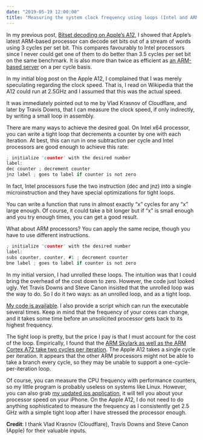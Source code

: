 ```yaml
---
date: "2019-05-19 12:00:00"
title: "Measuring the system clock frequency using loops (Intel and ARM)"
---
```




In my previous post, [Bitset decoding on Apple’s A12](/lemire/blog/2019/05/15/bitset-decoding-on-apples-a12/), I showed that Apple&rsquo;s latest ARM-based processor can decode set bits out of a stream of words using 3 cycles per set bit. This compares favourably to Intel processors since I never could get one of them to do better than 3.5 cycles per set bit on the same benchmark. It is also more than twice as efficient as [an ARM-based server](https://github.com/lemire/Code-used-on-Daniel-Lemire-s-blog/blob/master/2019/05/03/RESULTS_AARCH64_AMPERE.md) on a per cycle basis.

In my initial blog post on the Apple A12, I complained that I was merely speculating regarding the clock speed. That is, I read on Wikipedia that the A12 could run at 2.5GHz and I assumed that this was the actual speed.

It was immediately pointed out to me by Vlad Krasnov of Cloudflare, and later by Travis Downs, that I can measure the clock speed, if only indirectly, by writing a small loop in assembly.

There are many ways to achieve the desired goal. On Intel x64 processor, you can write a tight loop that decrements a counter by one with each iteration. At best, this can run in one subtraction per cycle and Intel processors are good enough to achieve this rate:
```C
; initialize 'counter' with the desired number
label:
dec counter ; decrement counter
jnz label ; goes to label if counter is not zero
```


In fact, Intel processors fuse the two instruction (dec and jnz) into a single microinstruction and they have special optimizations for tight loops.

You can write a function that runs in almost exactly &ldquo;x&rdquo; cycles for any &ldquo;x&rdquo; large enough. Of course, it could take a bit longer but if &ldquo;x&rdquo; is small enough and you try enough times, you can get a good result.

What about ARM processors? You can apply the same recipe, though you have to use different instructions.
```C
; initialize 'counter' with the desired number
label:
subs counter, counter, #1 ; decrement counter
bne label ; goes to label if counter is not zero
```


In my initial version, I had unrolled these loops. The intuition was that I could bring the overhead of the cost down to zero. However, the code just looked ugly. Yet Travis Downs and Steve Canon insisted that the unrolled loop was the way to do. So I do it two ways: as an unrolled loop, and as a tight loop.

[My code is available](https://github.com/lemire/Code-used-on-Daniel-Lemire-s-blog/tree/master/2019/05/18). I also provide a script which can run the executable several times. Keep in mind that the frequency of your cores can change, and it takes some time before an unsolicited processor gets back to its highest frequency.

The tight loop is pretty, but the price I pay is that I must account for the cost of the loop. Empirically, I found that the [ARM Skylark as well as the ARM Cortex A72 take two cycles per iteration](/lemire/blog/2019/05/14/setting-up-a-rockpro64-powerful-single-card-computer/). The Apple A12 takes a single cycle per iteration. It appears that the other ARM processors might not be able to take a branch every cycle, so they may be unable to support a one-cycle-per-iteration loop.

Of course, you can measure the CPU frequency with performance counters, so my little program is probably useless on systems like Linux. However, you can also grab [my updated ios application](https://github.com/lemire/iosbitmapdecoding), it will tell you about your processor speed on your iPhone. On the Apple A12, I do not need to do anything sophisticated to measure the frequency as I consistently get 2.5 GHz with a simple tight loop after I have stressed the processor enough.

__Credit__: I thank Vlad Krasnov (Cloudflare), Travis Downs and Steve Canon (Apple) for their valuable inputs.


